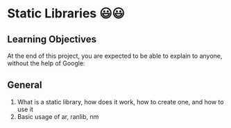 # Static Libraries 😃:smiley:
## Learning Objectives
At the end of this project, you are expected to be able to explain to anyone, without the help of Google:

## General
<ol>
  <li> What is a static library, how does it work, how to create one, and how to use it </li>
  <li> Basic usage of ar, ranlib, nm </li>
</ol>
